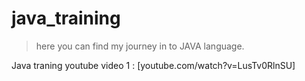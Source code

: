 # java_training
> here you can find my journey in to JAVA language.


Java traning youtube video 1 : [youtube.com/watch?v=LusTv0RlnSU]